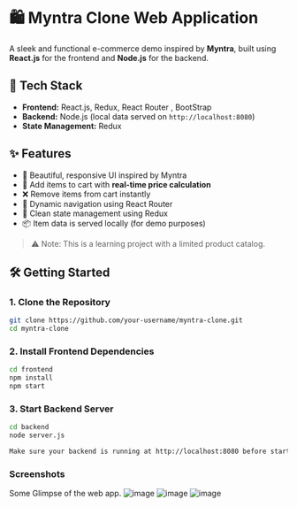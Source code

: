 # 🛍️ Myntra Clone Web Application

A sleek and functional e-commerce demo inspired by **Myntra**, built using **React.js** for the frontend and **Node.js** for the backend.

## 🔧 Tech Stack

- **Frontend:** React.js, Redux, React Router , BootStrap
- **Backend:** Node.js (local data served on `http://localhost:8080`)
- **State Management:** Redux

## ✨ Features

- 🚀 Beautiful, responsive UI inspired by Myntra
- 🛒 Add items to cart with **real-time price calculation**
- ❌ Remove items from cart instantly
- 🔁 Dynamic navigation using React Router
- 🧠 Clean state management using Redux
- 📦 Item data is served locally (for demo purposes)

> ⚠️ Note: This is a learning project with a limited product catalog.

## 🛠️ Getting Started

### 1. Clone the Repository
```bash
git clone https://github.com/your-username/myntra-clone.git
cd myntra-clone
```
### 2. Install Frontend Dependencies
```bash
cd frontend
npm install
npm start
```
### 3. Start Backend Server
```bash
cd backend
node server.js

Make sure your backend is running at http://localhost:8080 before starting the frontend.

```
### Screenshots
Some Glimpse of the web app.
<p1>
![image](https://github.com/user-attachments/assets/fd28caa1-de59-4e98-b2b6-2ec41e72a4c7)
   ![image](https://github.com/user-attachments/assets/6b65df93-123c-4125-8db0-c8a97c9b1a45)
   ![image](https://github.com/user-attachments/assets/5dfc36ca-e1e3-4af2-9983-324fd47ddb1b)

   </p1>

